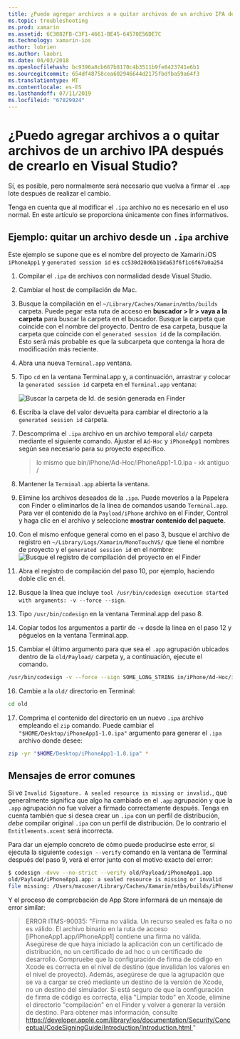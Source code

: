 ```yaml
---
title: ¿Puedo agregar archivos a o quitar archivos de un archivo IPA después de crearlo en Visual Studio?
ms.topic: troubleshooting
ms.prod: xamarin
ms.assetid: 6C3082FB-C3F1-4661-BE45-64570E56DE7C
ms.technology: xamarin-ios
author: lobrien
ms.author: laobri
ms.date: 04/03/2018
ms.openlocfilehash: bc9396a8cb667b8170c4b3511b9fe8423741e6b1
ms.sourcegitcommit: 654df48758cea602946644d2175fbdfba59a64f3
ms.translationtype: MT
ms.contentlocale: es-ES
ms.lasthandoff: 07/11/2019
ms.locfileid: "67829924"
---
```

# <a name="can-i-add-files-to-or-remove-files-from-an-ipa-file-after-building-it-in-visual-studio"></a>¿Puedo agregar archivos a o quitar archivos de un archivo IPA después de crearlo en Visual Studio?

Sí, es posible, pero normalmente será necesario que vuelva a firmar el `.app` lote después de realizar el cambio.

Tenga en cuenta que al modificar el `.ipa` archivo no es necesario en el uso normal. En este artículo se proporciona únicamente con fines informativos.

## <a name="example-removing-a-file-from-a-ipa-archive"></a>Ejemplo: quitar un archivo desde un `.ipa` archive

Este ejemplo se supone que es el nombre del proyecto de Xamarin.iOS `iPhoneApp1` y `generated session id` es `cc530d20d6b19da63f6f1c6f67a0a254`

1.  Compilar el `.ipa` de archivos con normalidad desde Visual Studio.

2.  Cambiar el host de compilación de Mac.

3.  Busque la compilación en el `~/Library/Caches/Xamarin/mtbs/builds` carpeta. Puede pegar esta ruta de acceso en **buscador > Ir > vaya a la carpeta** para buscar la carpeta en el buscador. Busque la carpeta que coincide con el nombre del proyecto. Dentro de esa carpeta, busque la carpeta que coincide con el `generated session id` de la compilación. Esto será más probable es que la subcarpeta que contenga la hora de modificación más reciente.

4.  Abra una nueva `Terminal.app` ventana.

5.  Tipo `cd` en la ventana Terminal.app y, a continuación, arrastrar y colocar la `generated session id` carpeta en el `Terminal.app` ventana:

    ![](modify-ipa-images/session-id-folder.png "Buscar la carpeta de Id. de sesión generada en Finder")

6.  Escriba la clave del valor devuelta para cambiar el directorio a la `generated session id` carpeta.

7.  Descomprima el `.ipa` archivo en un archivo temporal `old/` carpeta mediante el siguiente comando. Ajustar el `Ad-Hoc` y `iPhoneApp1` nombres según sea necesario para su proyecto específico.

    > lo mismo que bin/iPhone/Ad-Hoc/iPhoneApp1-1.0.ipa - xk antiguo /

8.  Mantener la `Terminal.app` abierta la ventana.

9.  Elimine los archivos deseados de la `.ipa`. Puede moverlos a la Papelera con Finder o eliminarlos de la línea de comandos usando `Terminal.app`. Para ver el contenido de la `Payload/iPhone` archivo en el Finder, Control y haga clic en el archivo y seleccione **mostrar contenido del paquete**.

10.  Con el mismo enfoque general como en el paso 3, busque el archivo de registro en `~/Library/Logs/Xamarin/MonoTouchVS/` que tiene el nombre de proyecto y el `generated session id` en el nombre: ![](modify-ipa-images/build-log.png "Busque el registro de compilación del proyecto en el Finder")

11.  Abra el registro de compilación del paso 10, por ejemplo, haciendo doble clic en él.

12.  Busque la línea que incluye `tool /usr/bin/codesign execution started with arguments: -v --force --sign`.

13.  Tipo `/usr/bin/codesign` en la ventana Terminal.app del paso 8.

14.  Copiar todos los argumentos a partir de `-v` desde la línea en el paso 12 y péguelos en la ventana Terminal.app.

15.  Cambiar el último argumento para que sea el `.app` agrupación ubicados dentro de la `old/Payload/` carpeta y, a continuación, ejecute el comando.

```bash
/usr/bin/codesign -v --force --sign SOME_LONG_STRING in/iPhone/Ad-Hoc/iPhoneApp1.app/ResourceRules.plist --entitlements obj/iPhone/Ad-Hoc/Entitlements.xcent old/Payload/iPhoneApp1.app
```

16.  Cambie a la `old/` directorio en Terminal:

```bash
cd old
```

17.  Comprima el contenido del directorio en un nuevo `.ipa` archivo empleando el `zip` comando. Puede cambiar el `"$HOME/Desktop/iPhoneApp1-1.0.ipa"` argumento para generar el `.ipa` archivo donde desee:

```bash
zip -yr "$HOME/Desktop/iPhoneApp1-1.0.ipa" *
```

## <a name="common-error-messages"></a>Mensajes de error comunes

Si ve `Invalid Signature. A sealed resource is missing or invalid.`, que generalmente significa que algo ha cambiado en el `.app` agrupación y que la `.app` agrupación no fue volver a firmado correctamente después. Tenga en cuenta también que si desea crear un `.ipa` con un perfil de distribución, _debe_ compilar original `.ipa` con un perfil de distribución. De lo contrario el `Entitlements.xcent` será incorrecta.

Para dar un ejemplo concreto de cómo puede producirse este error, si ejecuta la siguiente `codesign --verify` comando en la ventana de Terminal después del paso 9, verá el error junto con el motivo exacto del error:

```bash
$ codesign -dvvv --no-strict --verify old/Payload/iPhoneApp1.app
old/Payload/iPhoneApp1.app: a sealed resource is missing or invalid
file missing: /Users/macuser/Library/Caches/Xamarin/mtbs/builds/iPhoneApp1/cc530d20d6b19da63f6f1c6f67a0a254/old/Payload/iPhoneApp1.app/MyFile.png
```

Y el proceso de comprobación de App Store informará de un mensaje de error similar:

> ERROR ITMS-90035: "Firma no válida. Un recurso sealed es falta o no es válido. El archivo binario en la ruta de acceso [iPhoneApp1.app/iPhoneApp1] contiene una firma no válida. Asegúrese de que haya iniciado la aplicación con un certificado de distribución, no un certificado de ad hoc o un certificado de desarrollo. Compruebe que la configuración de firma de código en Xcode es correcta en el nivel de destino (que invalidan los valores en el nivel de proyecto). Además, asegúrese de que la agrupación que se va a cargar se creó mediante un destino de la versión de Xcode, no un destino del simulador. Si está seguro de que la configuración de firma de código es correcta, elija "Limpiar todo" en Xcode, elimine el directorio "compilación" en el Finder y volver a generar la versión de destino. Para obtener más información, consulte [ https://developer.apple.com/library/ios/documentation/Security/Conceptual/CodeSigningGuide/Introduction/Introduction.html ](https://developer.apple.com/library/ios/documentation/Security/Conceptual/CodeSigningGuide/Introduction/Introduction.html)"
